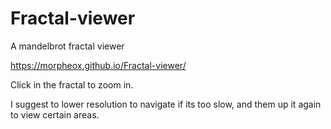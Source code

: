 # Fractal-viewer
A mandelbrot fractal viewer

https://morpheox.github.io/Fractal-viewer/

Click in the fractal to zoom in.

I suggest to lower resolution to navigate if its too slow, and them up it again to view certain areas.
